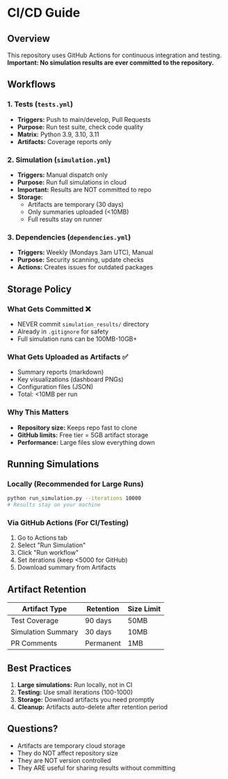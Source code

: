 # CI/CD Guide

## Overview

This repository uses GitHub Actions for continuous integration and testing. **Important: No simulation results are ever committed to the repository.**

## Workflows

### 1. Tests (`tests.yml`)
- **Triggers:** Push to main/develop, Pull Requests
- **Purpose:** Run test suite, check code quality
- **Matrix:** Python 3.9, 3.10, 3.11
- **Artifacts:** Coverage reports only

### 2. Simulation (`simulation.yml`)
- **Triggers:** Manual dispatch only
- **Purpose:** Run full simulations in cloud
- **Important:** Results are NOT committed to repo
- **Storage:** 
  - Artifacts are temporary (30 days)
  - Only summaries uploaded (<10MB)
  - Full results stay on runner

### 3. Dependencies (`dependencies.yml`)
- **Triggers:** Weekly (Mondays 3am UTC), Manual
- **Purpose:** Security scanning, update checks
- **Actions:** Creates issues for outdated packages

## Storage Policy

### What Gets Committed ❌
- NEVER commit `simulation_results/` directory
- Already in `.gitignore` for safety
- Full simulation runs can be 100MB-10GB+

### What Gets Uploaded as Artifacts ✅
- Summary reports (markdown)
- Key visualizations (dashboard PNGs)
- Configuration files (JSON)
- Total: <10MB per run

### Why This Matters
- **Repository size:** Keeps repo fast to clone
- **GitHub limits:** Free tier = 5GB artifact storage
- **Performance:** Large files slow everything down

## Running Simulations

### Locally (Recommended for Large Runs)
```bash
python run_simulation.py --iterations 10000
# Results stay on your machine
```

### Via GitHub Actions (For CI/Testing)
1. Go to Actions tab
2. Select "Run Simulation"
3. Click "Run workflow"
4. Set iterations (keep <5000 for GitHub)
5. Download summary from Artifacts

## Artifact Retention

| Artifact Type | Retention | Size Limit |
|--------------|-----------|------------|
| Test Coverage | 90 days | 50MB |
| Simulation Summary | 30 days | 10MB |
| PR Comments | Permanent | 1MB |

## Best Practices

1. **Large simulations:** Run locally, not in CI
2. **Testing:** Use small iterations (100-1000)
3. **Storage:** Download artifacts you need promptly
4. **Cleanup:** Artifacts auto-delete after retention period

## Questions?

- Artifacts are temporary cloud storage
- They do NOT affect repository size
- They are NOT version controlled
- They ARE useful for sharing results without committing
